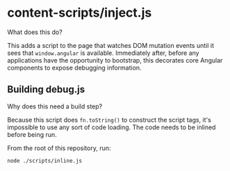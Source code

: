 # content-scripts/inject.js

What does this do?

This adds a script to the page that watches DOM mutation events until it sees that `window.angular` is available.
Immediately after, before any applications have the opportunity to bootstrap, this decorates core Angular
components to expose debugging information.

## Building debug.js

Why does this need a build step?

Because this script does `fn.toString()` to construct the script tags, it's impossible to use any sort of
code loading. The code needs to be inlined before being run.

From the root of this repository, run:

```shell
node ./scripts/inline.js
```

